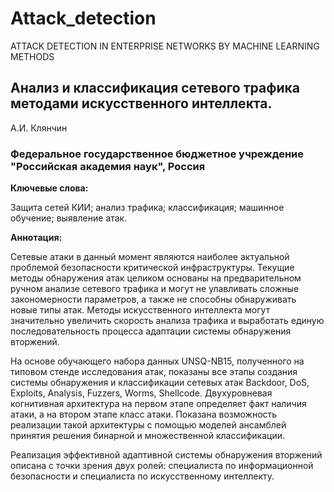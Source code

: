 # Attack_detection
ATTACK DETECTION IN ENTERPRISE NETWORKS BY MACHINE LEARNING METHODS

## Анализ и классификация сетевого трафика методами искусственного интеллекта.
А.И. Клянчин


### Федеральное государственное бюджетное учреждение "Российская академия наук", Россия


**Ключевые слова:**

Защита сетей КИИ; анализ трафика; классификация; машинное обучение; выявление атак.

**Аннотация:**


Сетевые атаки в данный момент являются наиболее актуальной проблемой безопасности критической инфраструктуры. Текущие методы обнаружения атак целиком основаны на предварительном ручном анализе сетевого трафика и могут не улавливать сложные закономерности параметров, а также не способны обнаруживать новые типы атак. Методы искусственного интеллекта могут значительно увеличить скорость анализа трафика и выработать единую последовательность процесса адаптации системы обнаружения вторжений. 


На основе обучающего набора данных UNSQ-NB15, полученного на типовом стенде исследования атак, показаны все этапы создания системы обнаружения и классификации сетевых атак Backdoor, DoS, Exploits, Analysis, Fuzzers, Worms, Shellcode. Двухуровневая когнитивная архитектура на первом этапе определяет факт наличия атаки, а на втором этапе класс атаки. Показана возможность реализации такой архитектуры с помощью моделей ансамблей принятия решения бинарной и множественной классификации. 


Реализация эффективной адаптивной системы обнаружения вторжений описана с точки зрения двух ролей: специалиста по информационной безопасности и специалиста по искусственному интеллекту.